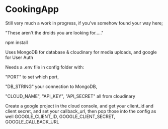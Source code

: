 # CookingApp

Still very much a work in progress, if you've somehow found your way here; 

"These aren't the droids you are looking for....."


npm install


Uses MongoDB for database & cloudinary for media uploads, and google for User Auth


Needs a .env file in config folder with: 

"PORT" to set which port, 

"DB_STRING" your connection to MongoDB, 

"CLOUD_NAME", 
"API_KEY", 
"API_SECRET" all from cloudinary


Create a google project in the cloud console, and get your client_id and client secret, and set your callback_url, then pop those into the config as well
GOOGLE_CLIENT_ID,
GOOGLE_CLIENT_SECRET,
GOOGLE_CALLBACK_URL 
